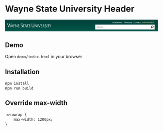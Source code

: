 # Wayne State University Header

![Header Image](https://raw.githubusercontent.com/waynestate/wsuheader/assets/images/header.png)


## Demo

Open `demo/index.html` in your browser

## Installation
    npm install
    npm run build

## Override max-width
    .wsuwrap {
        max-width: 1200px;
    }
